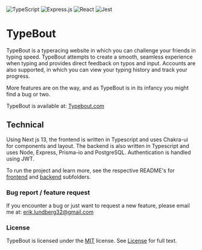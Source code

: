 ![TypeScript](https://img.shields.io/badge/typescript-%23007ACC.svg?style=for-the-badge&logo=typescript&logoColor=white)  ![Express.js](https://img.shields.io/badge/Express.js-404D59?style=for-the-badge) ![React](https://img.shields.io/badge/React-20232A?style=for-the-badge&logo=react&logoColor=61DAFB) ![Jest](https://img.shields.io/badge/Jest-323330?style=for-the-badge&logo=Jest&logoColor=white)

# TypeBout 
TypeBout is a typeracing website in which you can challenge your friends in typing speed. TypeBout attempts to create a smooth, seamless experience when typing and provides direct feedback on typos and input. Accounts are also supported, in which you can view your typing history and track your progress.  

More features are on the way, and as TypeBout is in its infancy you might find a bug or two.

TypeBout is available at: [Typebout.com](https://typebout.com)

## Technical
Using Next js 13, the frontend is written in Typescript and uses Chakra-ui for components and layout. The backend is also written in Typescript and uses Node, Express, Prisma-io and PostgreSQL. Authentication is handled using JWT. 

To run the project and learn more, see the respective README's for [frontend](https://github.com/ErikLundb3rg/typebout/tree/main/frontend) and [backend](https://github.com/ErikLundb3rg/typebout/tree/main/backend) subfolders.

### Bug report / feature request 
If you encounter a bug or just want to request a new feature, please email me at: 
erik.lundberg32@gmail.com

### License
TypeBout is licensed under the [MIT](https://opensource.org/license/mit/) license. See [License](https://github.com/ErikLundb3rg/typebout/blob/main/LICENSE) for full text.
